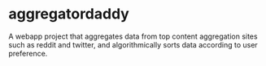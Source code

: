 aggregatordaddy
===============
A webapp project that aggregates data from top content aggregation sites such as reddit and twitter, and 
algorithmically sorts data according to user preference.
